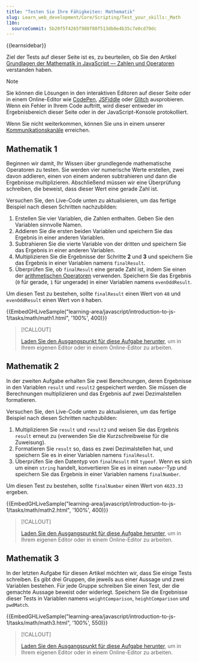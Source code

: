 ```yaml
---
title: "Testen Sie Ihre Fähigkeiten: Mathematik"
slug: Learn_web_development/Core/Scripting/Test_your_skills:_Math
l10n:
  sourceCommit: 5b20f5f4265f988f80f513db0e4b35c7e0cd70dc
---
```


{{learnsidebar}}

Ziel der Tests auf dieser Seite ist es, zu beurteilen, ob Sie den Artikel [Grundlagen der Mathematik in JavaScript — Zahlen und Operatoren](/de/docs/Learn_web_development/Core/Scripting/Math) verstanden haben.

> [!NOTE]
> Sie können die Lösungen in den interaktiven Editoren auf dieser Seite oder in einem Online-Editor wie [CodePen](https://codepen.io/), [JSFiddle](https://jsfiddle.net/) oder [Glitch](https://glitch.com/) ausprobieren.
> Wenn ein Fehler in Ihrem Code auftritt, wird dieser entweder im Ergebnisbereich dieser Seite oder in der JavaScript-Konsole protokolliert.
>
> Wenn Sie nicht weiterkommen, können Sie uns in einem unserer [Kommunikationskanäle](/de/docs/MDN/Community/Communication_channels) erreichen.

## Mathematik 1

Beginnen wir damit, Ihr Wissen über grundlegende mathematische Operatoren zu testen.
Sie werden vier numerische Werte erstellen, zwei davon addieren, einen von einem anderen subtrahieren und dann die Ergebnisse multiplizieren.
Abschließend müssen wir eine Überprüfung schreiben, die beweist, dass dieser Wert eine gerade Zahl ist.

Versuchen Sie, den Live-Code unten zu aktualisieren, um das fertige Beispiel nach diesen Schritten nachzubilden:

1. Erstellen Sie vier Variablen, die Zahlen enthalten. Geben Sie den Variablen sinnvolle Namen.
2. Addieren Sie die ersten beiden Variablen und speichern Sie das Ergebnis in einer anderen Variablen.
3. Subtrahieren Sie die vierte Variable von der dritten und speichern Sie das Ergebnis in einer anderen Variablen.
4. Multiplizieren Sie die Ergebnisse der Schritte **2** und **3** und speichern Sie das Ergebnis in einer Variablen namens `finalResult`.
5. Überprüfen Sie, ob `finalResult` eine gerade Zahl ist, indem Sie einen der [arithmetischen Operatoren](/de/docs/Learn_web_development/Core/Scripting/Math#arithmetic_operators) verwenden. Speichern Sie das Ergebnis (`0` für gerade, `1` für ungerade) in einer Variablen namens `evenOddResult`.

Um diesen Test zu bestehen, sollte `finalResult` einen Wert von `48` und `evenOddResult` einen Wert von `0` haben.

{{EmbedGHLiveSample("learning-area/javascript/introduction-to-js-1/tasks/math/math1.html", '100%', 400)}}

> [!CALLOUT]
>
> [Laden Sie den Ausgangspunkt für diese Aufgabe herunter](https://github.com/mdn/learning-area/blob/main/javascript/introduction-to-js-1/tasks/math/math1-download.html), um in Ihrem eigenen Editor oder in einem Online-Editor zu arbeiten.

## Mathematik 2

In der zweiten Aufgabe erhalten Sie zwei Berechnungen, deren Ergebnisse in den Variablen `result` und `result2` gespeichert werden.
Sie müssen die Berechnungen multiplizieren und das Ergebnis auf zwei Dezimalstellen formatieren.

Versuchen Sie, den Live-Code unten zu aktualisieren, um das fertige Beispiel nach diesen Schritten nachzubilden:

1. Multiplizieren Sie `result` und `result2` und weisen Sie das Ergebnis `result` erneut zu (verwenden Sie die Kurzschreibweise für die Zuweisung).
2. Formatieren Sie `result` so, dass es zwei Dezimalstellen hat, und speichern Sie es in einer Variablen namens `finalResult`.
3. Überprüfen Sie den Datentyp von `finalResult` mit `typeof`. Wenn es sich um einen `string` handelt, konvertieren Sie es in einen `number`-Typ und speichern Sie das Ergebnis in einer Variablen namens `finalNumber`.

Um diesen Test zu bestehen, sollte `finalNumber` einen Wert von `4633.33` ergeben.

{{EmbedGHLiveSample("learning-area/javascript/introduction-to-js-1/tasks/math/math2.html", '100%', 400)}}

> [!CALLOUT]
>
> [Laden Sie den Ausgangspunkt für diese Aufgabe herunter](https://github.com/mdn/learning-area/blob/main/javascript/introduction-to-js-1/tasks/math/math2-download.html), um in Ihrem eigenen Editor oder in einem Online-Editor zu arbeiten.

## Mathematik 3

In der letzten Aufgabe für diesen Artikel möchten wir, dass Sie einige Tests schreiben.
Es gibt drei Gruppen, die jeweils aus einer Aussage und zwei Variablen bestehen.
Für jede Gruppe schreiben Sie einen Test, der die gemachte Aussage beweist oder widerlegt.
Speichern Sie die Ergebnisse dieser Tests in Variablen namens `weightComparison`, `heightComparison` und `pwdMatch`.

{{EmbedGHLiveSample("learning-area/javascript/introduction-to-js-1/tasks/math/math3.html", '100%', 550)}}

> [!CALLOUT]
>
> [Laden Sie den Ausgangspunkt für diese Aufgabe herunter](https://github.com/mdn/learning-area/blob/main/javascript/introduction-to-js-1/tasks/math/math3-download.html), um in Ihrem eigenen Editor oder in einem Online-Editor zu arbeiten.
